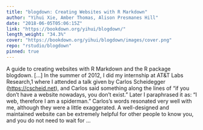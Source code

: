 ```yaml
---
title: "blogdown: Creating Websites with R Markdown"
author: "Yihui Xie, Amber Thomas, Alison Presmanes Hill"
date: "2018-06-05T05:06:15Z"
link: "https://bookdown.org/yihui/blogdown/"
length_weight: "34.3%"
cover: "https://bookdown.org/yihui/blogdown/images/cover.png"
repo: "rstudio/blogdown"
pinned: true
---
```


A guide to creating websites with R Markdown and the R package blogdown. [...] In the summer of 2012, I did my internship at AT&T Labs Research,1 where I attended a talk given by Carlos Scheidegger (https://cscheid.net), and Carlos said something along the lines of “if you don’t have a website nowadays, you don’t exist.” Later I paraphrased it as: “I web, therefore I am a spiderman.” Carlos’s words resonated very well with me, although they were a little exaggerated. A well-designed and maintained website can be extremely helpful for other people to know you, and you do not need to wait for ...
